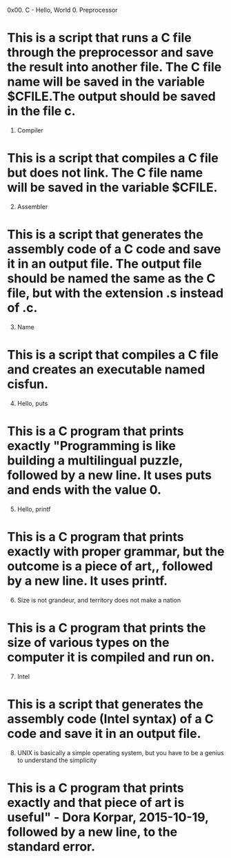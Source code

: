 0x00. C - Hello, World
0. Preprocessor
# This is a script that runs a C file through the preprocessor and save the result into another file. The C file name will be saved in the variable $CFILE.The output should be saved in the file c. 
1. Compiler
# This is a script that compiles a C file but does not link. The C file name will be saved in the variable $CFILE. 
2. Assembler
# This is a script that generates the assembly code of a C code and save it in an output file. The output file should be named the same as the C file, but with the extension .s instead of .c.
3. Name
# This is a script that compiles a C file and creates an executable named cisfun.
4. Hello, puts
# This is a C program that prints exactly "Programming is like building a multilingual puzzle, followed by a new line. It uses puts and ends with the value 0.
5. Hello, printf
# This is a C program that prints exactly with proper grammar, but the outcome is a piece of art,, followed by a new line. It uses printf.
6. Size is not grandeur, and territory does not make a nation
# This is a C program that prints the size of various types on the computer it is compiled and run on.
7. Intel
# This is a script that generates the assembly code (Intel syntax) of a C code and save it in an output file.
8. UNIX is basically a simple operating system, but you have to be a genius to understand the simplicity
# This is a C program that prints exactly and that piece of art is useful" - Dora Korpar, 2015-10-19, followed by a new line, to the standard error.
